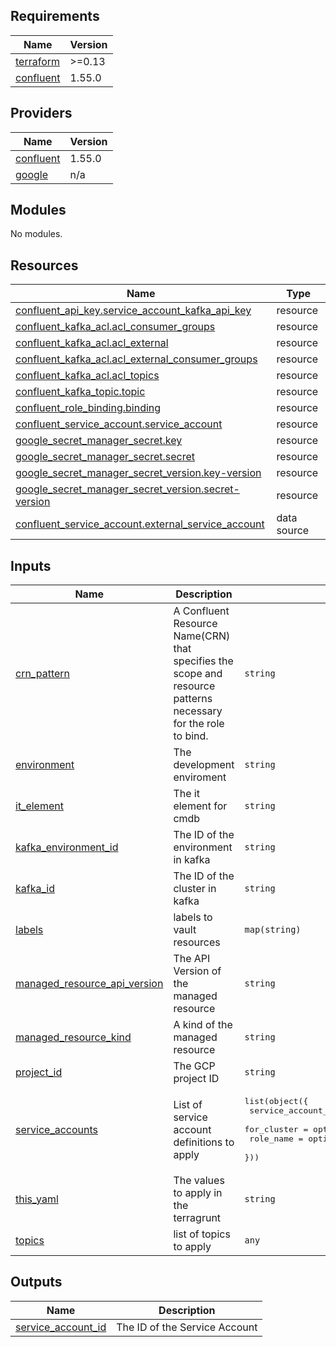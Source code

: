 ## Requirements

| Name | Version |
|------|---------|
| <a name="requirement_terraform"></a> [terraform](#requirement\_terraform) | >=0.13 |
| <a name="requirement_confluent"></a> [confluent](#requirement\_confluent) | 1.55.0 |

## Providers

| Name | Version |
|------|---------|
| <a name="provider_confluent"></a> [confluent](#provider\_confluent) | 1.55.0 |
| <a name="provider_google"></a> [google](#provider\_google) | n/a |

## Modules

No modules.

## Resources

| Name | Type |
|------|------|
| [confluent_api_key.service_account_kafka_api_key](https://registry.terraform.io/providers/confluentinc/confluent/1.55.0/docs/resources/api_key) | resource |
| [confluent_kafka_acl.acl_consumer_groups](https://registry.terraform.io/providers/confluentinc/confluent/1.55.0/docs/resources/kafka_acl) | resource |
| [confluent_kafka_acl.acl_external](https://registry.terraform.io/providers/confluentinc/confluent/1.55.0/docs/resources/kafka_acl) | resource |
| [confluent_kafka_acl.acl_external_consumer_groups](https://registry.terraform.io/providers/confluentinc/confluent/1.55.0/docs/resources/kafka_acl) | resource |
| [confluent_kafka_acl.acl_topics](https://registry.terraform.io/providers/confluentinc/confluent/1.55.0/docs/resources/kafka_acl) | resource |
| [confluent_kafka_topic.topic](https://registry.terraform.io/providers/confluentinc/confluent/1.55.0/docs/resources/kafka_topic) | resource |
| [confluent_role_binding.binding](https://registry.terraform.io/providers/confluentinc/confluent/1.55.0/docs/resources/role_binding) | resource |
| [confluent_service_account.service_account](https://registry.terraform.io/providers/confluentinc/confluent/1.55.0/docs/resources/service_account) | resource |
| [google_secret_manager_secret.key](https://registry.terraform.io/providers/hashicorp/google/latest/docs/resources/secret_manager_secret) | resource |
| [google_secret_manager_secret.secret](https://registry.terraform.io/providers/hashicorp/google/latest/docs/resources/secret_manager_secret) | resource |
| [google_secret_manager_secret_version.key-version](https://registry.terraform.io/providers/hashicorp/google/latest/docs/resources/secret_manager_secret_version) | resource |
| [google_secret_manager_secret_version.secret-version](https://registry.terraform.io/providers/hashicorp/google/latest/docs/resources/secret_manager_secret_version) | resource |
| [confluent_service_account.external_service_account](https://registry.terraform.io/providers/confluentinc/confluent/1.55.0/docs/data-sources/service_account) | data source |

## Inputs

| Name | Description | Type | Default | Required |
|------|-------------|------|---------|:--------:|
| <a name="input_crn_pattern"></a> [crn\_pattern](#input\_crn\_pattern) | A Confluent Resource Name(CRN) that specifies the scope and resource patterns necessary for the role to bind. | `string` | `""` | no |
| <a name="input_environment"></a> [environment](#input\_environment) | The development enviroment | `string` | n/a | yes |
| <a name="input_it_element"></a> [it\_element](#input\_it\_element) | The it element for cmdb | `string` | n/a | yes |
| <a name="input_kafka_environment_id"></a> [kafka\_environment\_id](#input\_kafka\_environment\_id) | The ID of the environment in kafka | `string` | n/a | yes |
| <a name="input_kafka_id"></a> [kafka\_id](#input\_kafka\_id) | The ID of the cluster in kafka | `string` | n/a | yes |
| <a name="input_labels"></a> [labels](#input\_labels) | labels to vault resources | `map(string)` | `{}` | no |
| <a name="input_managed_resource_api_version"></a> [managed\_resource\_api\_version](#input\_managed\_resource\_api\_version) | The API Version of the managed resource | `string` | `"cmk/v2"` | no |
| <a name="input_managed_resource_kind"></a> [managed\_resource\_kind](#input\_managed\_resource\_kind) | A kind of the managed resource | `string` | `"Cluster"` | no |
| <a name="input_project_id"></a> [project\_id](#input\_project\_id) | The GCP project ID | `string` | n/a | yes |
| <a name="input_service_accounts"></a> [service\_accounts](#input\_service\_accounts) | List of service account definitions to apply | <pre>list(object({<br>    service_account_name = optional(string),<br>    for_cluster          = optional(bool),<br>    role_name            = optional(string) <br>  }))</pre> | `[]` | no |
| <a name="input_this_yaml"></a> [this\_yaml](#input\_this\_yaml) | The values to apply in the terragrunt | `string` | n/a | yes |
| <a name="input_topics"></a> [topics](#input\_topics) | list of topics to apply | `any` | `[]` | no |

## Outputs

| Name | Description |
|------|-------------|
| <a name="output_service_account_id"></a> [service\_account\_id](#output\_service\_account\_id) | The ID of the Service Account |
